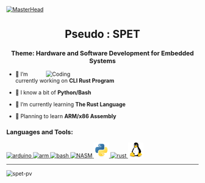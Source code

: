 [![MasterHead](https://external-content.duckduckgo.com/iu/?u=https%3A%2F%2Fhackernoon.com%2Fimages%2Ff2px36fy.gif&f=1&nofb=1&ipt=473468a15ca4c00f7982c681cb29c4d6df119cf444e67d533b4dc3d7e31f82f5&ipo=images)](https://github.com/SPET-PV)
<h1 align="center">Pseudo : SPET</h1>
<h3 align="center">Theme: Hardware and Software Development for Embedded Systems</h3>
<img align="right" alt="Coding" width="400" src="https://external-content.duckduckgo.com/iu/?u=https%3A%2F%2Fmedia.giphy.com%2Fmedia%2FOTS4tXJlzyPZK%2Fgiphy.gif&f=1&nofb=1&ipt=696c909405b0fdb1f9381d2ffa05619fe3f38d5d778e29618aeb1a95a1c1a979&ipo=images">


- 🔭 I’m currently working on **CLI Rust Program**

- 💬 I know a bit of **Python/Bash**

- 🌱 I’m currently learning **The Rust Language**

- 📖 Planning to learn **ARM/x86 Assembly**


<h3 align="left">Languages and Tools:</h3>
<p align="left"> <p align="left"> <a href="https://www.arduino.cc/" target="_blank" rel="noreferrer"> <img src="https://cdn.worldvectorlogo.com/logos/arduino-1.svg" alt="arduino" width="40" height="40"/> </a> <a href="https://developer.arm.com/" target="_blank" rel="noreferrer"> <img src="https://upload.wikimedia.org/wikipedia/commons/6/60/ARM_logo.svg" alt="arm" width="40" height="40"/> </a> <a href="https://www.gnu.org/software/bash/" target="_blank" rel="noreferrer"> <img src="https://www.vectorlogo.zone/logos/gnu_bash/gnu_bash-icon.svg" alt="bash" width="40" height="40"/> </a> <a href="https://nasm.us/" target="_blank" rel="noreferrer"> <img src="https://raw.githubusercontent.com/gilbarbara/logos/main/logos/nasm.svg" alt="NASM" width="40" height="40"/> </a> <a href="https://www.python.org" target="_blank" rel="noreferrer"> <img src="https://raw.githubusercontent.com/devicons/devicon/master/icons/python/python-original.svg" alt="python" width="40" height="40"/> </a> <a href="https://www.rust-lang.org" target="_blank" rel="noreferrer"> <img src="https://raw.githubusercontent.com/rust-lang/rust-artwork/master/logo/rust-logo-512x512.png" alt="rust" width="40" height="40"/> </a> <a href="https://www.linux.org/" target="_blank" rel="noreferrer"> <img src="https://raw.githubusercontent.com/devicons/devicon/master/icons/linux/linux-original.svg" alt="linux" width="40" height="40"/> </a> </p>


---


<p><img align="center" src="https://github-readme-stats.vercel.app/api/top-langs?username=spet-pv&show_icons=true&theme=tokyonight&locale=en&layout=compact" alt="spet-pv" /></p>
